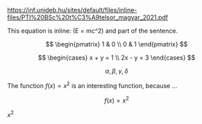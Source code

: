 
https://inf.unideb.hu/sites/default/files/inline-files/PTI%20BSc%20t%C3%A9telsor_magyar_2021.pdf


This equation is inline: \(E = mc^2\) and part of the sentence.



$$
\begin{pmatrix} 1 & 0 \\ 0 & 1 \end{pmatrix}
$$

$$
\begin{cases} x + y = 1 \\ 2x - y = 3 \end{cases}
$$

$$
\alpha, \beta, \gamma, \delta
$$

The function $f(x) = x^{2}$ is an interesting function, because ...

$$f(x) = x^{2}$$


$x^2$
